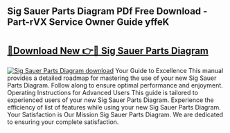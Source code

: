 ## Sig Sauer Parts Diagram PDf Free Download - Part-rVX Service Owner Guide yffeK

# <h2><a href="http://dfukxcu.blite.top/?on=Sig+Sauer+Parts+Diagram">🔗Download New 👉🔴 Sig Sauer Parts Diagram</a></h2>

[![Sig Sauer Parts Diagram download](https://i.imgur.com/lujVjoI.png)](http://dfukxcu.blite.top/?on=Sig+Sauer+Parts+Diagram)
Your Guide to Excellence This manual provides a detailed roadmap for mastering the use of your new Sig Sauer Parts Diagram. Follow along to ensure optimal performance and enjoyment. Operating Instructions for Advanced Users This guide is tailored to experienced users of your new Sig Sauer Parts Diagram. Experience the efficiency of list of features while using your new Sig Sauer Parts Diagram. Your Satisfaction is Our Mission Sig Sauer Parts Diagram. We are dedicated to ensuring your complete satisfaction.
